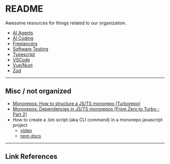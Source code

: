 # README

Awesome resources for things related to our organization.

- [AI Agents][ai-agents]
- [AI Coding][ai-coding]
- [Freelancers][freelancers]
- [Software Testing][software-testing]
- [Typescript][typescript]
- [VSCode][vscode]
- [Vue/Nuxt][vue-nuxt]
- [Zod][zod]

---

## Misc / not organized

- [Monorepos: How to structure a JS/TS monorepo (Turborepo)](https://www.youtube.com/watch?v=TeOSuGRHq7k&ab_channel=AnthonyShew)
- [Monorepos: Dependencies in JS/TS monorepos (From Zero to Turbo - Part 2)](https://www.youtube.com/watch?v=oHag57_zRs8&ab_channel=AnthonyShew)
- How to create a .bin script (aka CLI command) in a monorepo javascript project
  - [video](https://www.udemy.com/course/monorepos-a-beginners-guide/learn/lecture/23143290#overview)
  - [npm docs](https://docs.npmjs.com/cli/v6/configuring-npm/package-json#bin)

---

## Link References
[ai-agents]: https://github.com/serpcompany/awesome-serp/blob/main/ai-agents.md
[ai-coding]: https://github.com/serpcompany/awesome-serp/blob/main/ai-coding.md
[freelancers]: https://github.com/serpcompany/awesome-serp/blob/main/freelancers.md
[software-testing]: https://github.com/serpcompany/awesome-serp/blob/main/software-testing.md
[typescript]: https://github.com/serpcompany/awesome-serp/blob/main/typescript.md
[vscode]: https://github.com/serpcompany/awesome-serp/blob/main/vscode.md
[vue-nuxt]: https://github.com/serpcompany/awesome-serp/blob/main/vue-nuxt.md
[zod]: https://github.com/serpcompany/awesome-serp/blob/main/zod.md